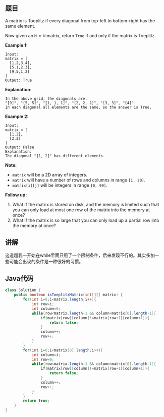 ## 题目

A matrix is Toeplitz if every diagonal from top-left to bottom-right has the same element.

Now given an `M x N` matrix, return `True` if and only if the matrix is Toeplitz.
 

**Example 1:**
```
Input:
matrix = [
  [1,2,3,4],
  [5,1,2,3],
  [9,5,1,2]
]
Output: True
```

**Explanation:**
```
In the above grid, the diagonals are:
"[9]", "[5, 5]", "[1, 1, 1]", "[2, 2, 2]", "[3, 3]", "[4]".
In each diagonal all elements are the same, so the answer is True.
```

**Example 2:**
```
Input:
matrix = [
  [1,2],
  [2,2]
]
Output: False
Explanation:
The diagonal "[1, 2]" has different elements.
```

**Note:**

- `matrix` will be a 2D array of integers.
- `matrix` will have a number of rows and columns in range `[1, 20]`.
- `matrix[i][j]` will be integers in range `[0, 99]`.

**Follow up:**

1. What if the matrix is stored on disk, and the memory is limited such that you can only load at most one row of the matrix into the memory at once?
2. What if the matrix is so large that you can only load up a partial row into the memory at once?

## 讲解

这道题我一开始在while里面只用了一个限制条件，后来发现不行的。其实多加一些可能会出现的条件是一种很好的习惯。

## Java代码

```java
class Solution {
    public boolean isToeplitzMatrix(int[][] matrix) {
        for(int i=0;i<matrix.length;i++){
            int row=i;
            int column=0;
            while(row<matrix.length-1 && column<matrix[0].length-1){
                if(matrix[row][column]!=matrix[row+1][column+1]){
                    return false;
                }
                column++;
                row++;
            }
        }
        for(int i=0;i<matrix[0].length;i++){
            int column=i;
            int row=0;
            while(row<matrix.length-1 && column<matrix[0].length-1){
                if(matrix[row][column]!=matrix[row+1][column+1]){
                    return false;
                }
                column++;
                row++;
            }
        }
        return true;
    }
}
```